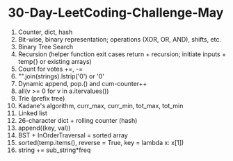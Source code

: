 # 30-Day-LeetCoding-Challenge-May
1. Counter, dict, hash
2. Bit-wise, binary representation; operations (XOR, OR, AND), shifts, etc.
3. Binary Tree Search
4. Recursion (helper function exit cases return + recursion; initiate inputs + temp{} or existing arrays)
5. Count for votes +=, -=
6. "".join(strings).lstrip('0') or '0'
7. Dynamic append, pop.() and cum-counter++
8. all(v >= 0 for v in a.itervalues())
9. Trie (prefix tree)
10. Kadane's algorithm, curr_max, curr_min, tot_max, tot_min
11. Linked list
12. 26-character dict + rolling counter (hash)
13. append((key, val))
14. BST + InOrderTraversal = sorted array
15. sorted(temp.items(), reverse = True, key = lambda x: x[1])
16. string += sub_string*freq
